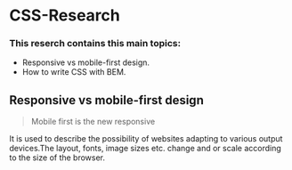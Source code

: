 # CSS-Research
### This reserch contains this main topics: 
* Responsive vs mobile-first design.
* How to write CSS with BEM.

## Responsive vs mobile-first design
> Mobile first is the new responsive

It is used to describe the possibility of websites adapting to various output devices.The layout, fonts, image sizes etc. change and or scale according to the size of the browser.

